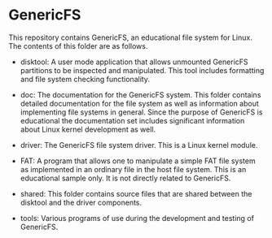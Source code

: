 
GenericFS
=========

This repository contains GenericFS, an educational file system for Linux. The contents of this
folder are as follows.

+ disktool: A user mode application that allows unmounted GenericFS partitions to be inspected
  and manipulated. This tool includes formatting and file system checking functionality.

+ doc: The documentation for the GenericFS system. This folder contains detailed documentation
  for the file system as well as information about implementing file systems in general. Since
  the purpose of GenericFS is educational the documentation set includes significant information
  about Linux kernel development as well.

+ driver: The GenericFS file system driver. This is a Linux kernel module.

+ FAT: A program that allows one to manipulate a simple FAT file system as implemented in an
  ordinary file in the host file system. This is an educational sample only. It is not directly
  related to GenericFS.

+ shared: This folder contains source files that are shared between the disktool and the driver
  components.
  
+ tools: Various programs of use during the development and testing of GenericFS.
